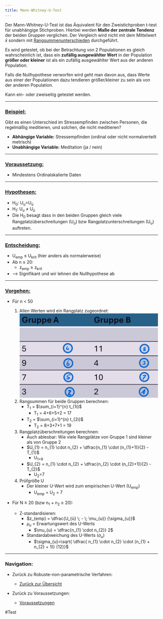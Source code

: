 ```yaml
---
title: Mann-Whitney-U-Test
---
```



Der Mann-Whitney-U-Test ist das Äquivalent für den Zweistichproben t-test für unabhängige Stichproben.
Hierbei werden **Maße der zentrale Tendenz** der beiden Gruppen verglichen.
Der Vergleich wird nicht mit dem Mittelwert $\bar{x}$ sondern mit <u>Rangsummenunterschieden</u> durchgeführt.

Es wird getestet, ob bei der Betrachtung von 2 Populationen es gleich wahrscheinlich ist, dass ein **zufällig ausgewählter Wert** in der Population **größer oder kleiner** ist als ein zufällig ausgewählter Wert aus der anderen Population.

Falls die Nullhypothese verworfen wird geht man davon aus, dass Werte aus einer der Populationen dazu tendieren größer/kleiner zu sein als von der anderen Population.

Kann ein- oder zweiseitig getestet werden.

---

### <u>Beispiel:</u>

Gibt es einen Unterschied im Stressempfinden zwischen Personen, die regelmäßig meditieren, und solchen, die nicht meditieren?

* **Abhängige Variable:** Stressempfinden (ordinal oder nicht normalverteilt metrisch)
* **Unabhängige Variable:** Meditation (ja / nein)

---

### <u>Voraussetzung:</u>

* Mindestens Ordinalskalierte Daten

---

### <u>Hypothesen:</u>

* H<sub>0</sub>: U<sub>u</sub>=U<sub>ü</sub>
* H<sub>1</sub>: U<sub>u</sub> $\neq$ U<sub>ü</sub>
* Die H<sub>0</sub> besagt dass in den beiden Gruppen gleich viele Rangplatzüberschreitungen (U<sub>ü</sub>) bzw Rangplatzunterschreitungen (U<sub>u</sub>) auftreten.

---

### <u>Entscheidung:</u>

* U<sub>emp</sub> $\le$ U<sub>krit</sub> (hier anders als normalerweise)
* Ab n $\ge$ 20:
  * z<sub>emp</sub> $\ge$ z<sub>krit</sub>
* --> Signifikant und wir lehnen die Nullhypothese ab

---

### <u>Vorgehen:</u>

* Für n \< 50
  
  1. Allen Werten wird ein Rangplatz zugeordnet:
     ![166x101](_notes/Mann-Whitney-U.png)
  1. Rangsummen für beide Gruppen berechnen:
     * T<sub>1</sub> = $\sum_{i=1}^{n} t_{1i}$
       * T<sub>1</sub> = 4+6+5+2 = 17
     * T<sub>2</sub> = $\sum_{i=1}^{n} t_{2i}$
       * T<sub>2</sub> = 8+3+7+1 = 19
  1. Rangplatzüberschreitungen berechnen:
     * Auch ablesbar: Wie viele Rangplätze von Gruppe 1 sind kleiner als von Gruppe 2
     * $U_{1} = n_{1} \cdot n_{2} + \dfrac{n_{1} \cdot (n_{1}+1)}{2} - T_{1}$
       * U<sub>1</u>=9
     * $U_{2} = n_{1} \cdot n_{2} + \dfrac{n_{2} \cdot (n_{2}+1)}{2} - T_{2}$
       * U<sub>2</sub>=7
  1. Prüfgröße U
     * Der kleiner U-Wert wird zum empirischen U-Wert (U<sub>emp</sub>)
       * U<sub>emp</sub> = U<sub>2</sub> = 7
* Für N $\ge$ 20 (bzw n<sub>1</sub> + n<sub>2</sub> $\ge$ 20):
  
  * Z-standardisieren:
    * $z_{emp} = \dfrac{U_{ü} \; - \; \mu_{u}} {\sigma_{u}}$
    * $\mu_{u}$ = Erwartungswert des U-Werts
      * $\mu_{u} = \dfrac{n_{1} \cdot n_{2}} 2$
    * Standardabweichung des U-Werts ($\sigma_{u}$)
      * $\sigma_{u}=\sqrt{ \dfrac{ n_{1} \cdot n_{2} \cdot (n_{1} + n_{2} + 1)} {12}}$

---

### Navigation:

* Zurück zu Robuste-non-parametrische Verfahren:
  
  * [Zurück zur Übersicht](/robuste-non-parametrische-verfahren)
* Zurück zu Voraussetzungen:
  
  * [Voraussetzungen](/Voraussetzungen\Abhaengigkeit\abhaengigkeit)

\#Test
